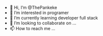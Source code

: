 - 👋 Hi, I’m @ThePankeke
- 👀 I’m interested in programer    
- 🌱 I’m currently learning developer full stack
- 💞️ I’m looking to collaborate on ...
- 📫 How to reach me ...

<!---
ThePankeke/ThePankeke is a ✨ special ✨ repository because its `README.md` (this file) appears on your GitHub profile.
You can click the Preview link to take a look at your changes.
--->
